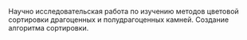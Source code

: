 Научно исследовательская работа по изучению методов цветовой сортировки драгоценных и полудрагоценных камней. Создание алгоритма сортировки.